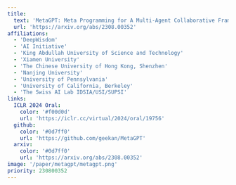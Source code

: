 ```yaml
---
title:
  text: 'MetaGPT: Meta Programming for A Multi-Agent Collaborative Framework'
  url: 'https://arxiv.org/abs/2308.00352'
affiliations:
  - 'DeepWisdom'
  - 'AI Initiative'
  - 'King Abdullah University of Science and Technology'
  - 'Xiamen University'
  - 'The Chinese University of Hong Kong, Shenzhen'
  - 'Nanjing University'
  - 'University of Pennsylvania'
  - 'University of California, Berkeley'
  - 'The Swiss AI Lab IDSIA/USI/SUPSI'
links:
  ICLR 2024 Oral:
    color: '#f00d0d'
    url: 'https://iclr.cc/virtual/2024/oral/19756'
  github:
    color: '#0d7ff0'
    url: 'https://github.com/geekan/MetaGPT'
  arxiv:
    color: '#0d7ff0'
    url: 'https://arxiv.org/abs/2308.00352'
image: '/paper/metagpt/metagpt.png'
priority: 230800352
---
```

